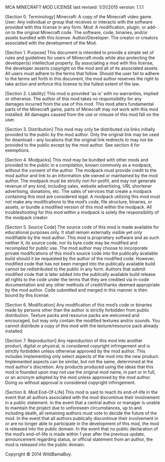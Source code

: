 MCA MINECRAFT MOD LICENSE
last revised: 1/31/2015
version: 1.1.1

[Section 0. Terminology]
	Minecraft: A copy of the Minecraft video game.
	User: Any individual or group that receives or interacts with the software provided with this license in any form.
	Mod: A modification, plugin, or add-on to the original Minecraft code. The software, code, binaries, and/or assets bundled with this license.
	Author/Developer: The creator or creators associated with the development of the Mod.

[Section 1. Purpose]
	This document is intended to provide a simple set of rules and guidelines for users of Minecraft mods while also protecting the developer(s) intellectual property.
	By associating a mod with this license, the developer asserts copyright on the mod and all of its associated assets. All users must adhere to the terms that follow.
	Should the user fail to adhere to the terms set forth in this document, the mod author reserves the right to take action and enforce this license to the fullest extent of the law.

[Section 2. Liability]
	This mod is provided 'as is' with no warranties, implied or otherwise. The author of this mod takes no responsibility for any damages incurred from the use of this mod. 
	This mod alters fundamental parts of the Minecraft game, parts of Minecraft may not work with this mod installed. All damages caused from the use or misuse of this mod fall on the user.

[Section 3. Distribution]
	This mod may only be distributed via links initially provided to the public by the mod author. 
	Only the original link may be used for download – any locations that the original link redirects to may not be provided to the public except by the mod author.
	See section 4 for exemptions.

[Section 4. Modpacks]
	This mod may be bundled with other mods and provided to the public in a compilation, known commonly as a modpack, without the consent of the author. 
	The modpack must provide credit to the mod author and link to an information site owned or maintained by the mod author.
	The modpack must be strictly not-for-profit, and may not generate revenue of any kind, including sales, website advertising, URL shortener advertising, donations, etc. The sales of services that create a modpack containing this mod are considered legal.
	A modpack utilizing this mod must not make any modifications to the mod’s code, file structure, binaries, or assets, or bundle a modified version of this mod within the modpack.
	All troubleshooting for this mod within a modpack is solely the responsibility of the modpack creator.

[Section 5. Source Code]
	The source code of this mod is made available for educational purposes only. It shall remain externally visible yet only modifiable by the mod author.
	This mod is proprietary software and as such neither it, its source code, nor its byte code may be modified and recompiled for public use.
	The mod author may choose to incorporate private modifications of this mod’s source code into the publically available build should it be requested by the author of the modified code. However, modified code that has not been merged into the publically available build cannot be redistributed to the public in any form.
	Authors that submit modified code that is later added into the publically available build release all rights to the code under the terms that they are credited via in-code documentation and any other methods of credit/thanks deemed appropriate by the mod author.
	Code submitted and merged in this manner is then bound by this license.

[Section 6. Modification]
	Any modification of this mod’s code or binaries made by persons other than the author is strictly forbidden from public distribution.
	Texture packs and resource packs are welcomed and encouraged, but may only contain the modified textures and/or sounds. You cannot distribute a copy of this mod with the texture/resource pack already installed.

[Section 7. Reproduction]
	Any reproduction of this mod into another product, digital or physical, is considered copyright infringement and is strictly forbidden unless otherwise approved by the mod author. This includes implementing only select aspects of the mod into the new product. Implemented aspects can be similar, but not the same, determined at the mod author's discretion. 
	Any products produced using the ideas that this mod is founded upon may not use the original mod name, in part or in full, or an acronym adopted by the mod unless approved by the mod author. Doing so without approval is considered copyright infringement.
	
[Section 8. Mod End-Of-Life]
	This mod is said to reach its end-of-life in the event that all authors associated with the mod discontinue their involvement in a public statement.
	In the event that a central author or manager is unable to maintain the project due to unforeseen circumstances, up to and including death, all remaining authors must vote to decide the future of the mod.
	In the event that all authors publically discontinue their involvement in or are no longer able to participate in the development of this mod, the mod is released into the public domain.
	In the event that no public declaration of the mod’s end-of-life is made within 1 year after the previous update, announcement regarding status, or official statement from an author, the mod is released into the public domain.

Copyright © 2014 WildBamaBoy.
